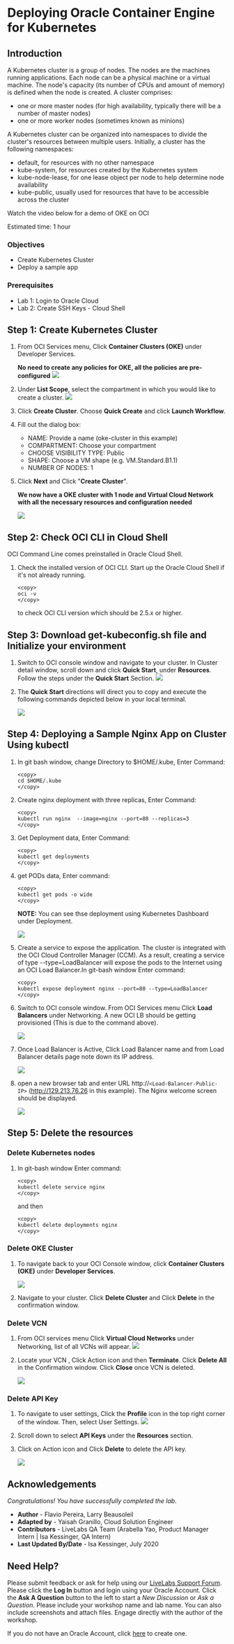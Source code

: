 # Deploying Oracle Container Engine for Kubernetes

## Introduction

A Kubernetes cluster is a group of nodes. The nodes are the machines running applications. Each node can be a physical machine or a virtual machine. The node's capacity (its number of CPUs and amount of memory) is defined when the node is created. A cluster comprises:

- one or more master nodes (for high availability, typically there will be a number of master nodes)
- one or more worker nodes (sometimes known as minions)

A Kubernetes cluster can be organized into namespaces to divide the cluster's resources between multiple users. Initially, a cluster has the following namespaces:

- default, for resources with no other namespace
- kube-system, for resources created by the Kubernetes system
- kube-node-lease, for one lease object per node to help determine node availability
- kube-public, usually used for resources that have to be accessible across the cluster

Watch the video below for a demo of OKE on OCI

[](youtube:iKs3-4jPxbk)

Estimated time: 1 hour

### Objectives
- Create Kubernetes Cluster
- Deploy a sample app

### Prerequisites
- Lab 1: Login to Oracle Cloud
- Lab 2: Create SSH Keys - Cloud Shell

## **Step 1:** Create Kubernetes Cluster

1. From OCI Services menu, Click **Container Clusters (OKE)** under Developer Services.

    **No need to create any policies for OKE, all the policies are pre-configured**
        ![](./../OKE/images/OKE_S1P1.PNG " ")

2. Under **List Scope**, select the compartment in which you would like to create a cluster.
        ![](./../OKE/images/OKE_S1P2.PNG " ")

3. Click **Create Cluster**. Choose **Quick Create** and click **Launch Workflow**.

4. Fill out the dialog box:

      - NAME: Provide a name (oke-cluster in this example)
      - COMPARTMENT: Choose your compartment
      - CHOOSE VISIBILITY TYPE: Public
      - SHAPE: Choose a VM shape (e.g. VM.Standard.B1.1)
      - NUMBER OF NODES: 1
      

5. Click **Next** and Click "**Create Cluster**".

    **We now have a OKE cluster with 1 node and Virtual Cloud Network with all the necessary resources and configuration needed**

    ![](./../OKE/images/OKE_015.PNG " ")


## **Step 2:** Check OCI CLI in Cloud Shell

OCI Command Line comes preinstalled in Oracle Cloud Shell.

1.  Check the installed version of OCI CLI.  Start up the Oracle Cloud Shell if it's not already running.

    ```
    <copy>
    oci -v
    </copy>
    ```
    to check OCI CLI version which should be 2.5.x or higher.



## **Step 3:** Download get-kubeconfig.sh file and Initialize your environment

1. Switch to OCI console window and navigate to your cluster. In Cluster detail window, scroll down and click **Quick Start**, under **Resources**.
Follow the steps under the **Quick Start** Section.
    ![](./../OKE/images/OKE_S4P1.PNG " ")

2. The **Quick Start** directions will direct you to copy and execute the following commands depicted below in your local terminal.

    ![](./../OKE/images/OKE_006.PNG " ")

## **Step 4:** Deploying a Sample Nginx App on Cluster Using kubectl

1. In git bash window, change Directory to $HOME/.kube, Enter Command:
    ```
    <copy>
    cd $HOME/.kube
    </copy>
    ```

2. Create nginx deployment with three replicas,  Enter Command:
    ```
    <copy>
    kubectl run nginx  --image=nginx --port=80 --replicas=3
    </copy>
    ```

3. Get Deployment data, Enter Command:
    ```
    <copy>
    kubectl get deployments
    </copy>
    ```

4. get PODs data, Enter command:
    ```
    <copy>
    kubectl get pods -o wide
    </copy>
    ```

    **NOTE:** You can see thse deployment using Kubernetes Dashboard under Deployment.

    ![](./../OKE/images/OKE_010.PNG " ")

5.  Create a service to expose the application. The cluster is integrated with the OCI Cloud Controller Manager (CCM). As a result, creating a service of type --type=LoadBalancer will expose the pods to the Internet using an OCI Load Balancer.In git-bash window Enter command:
    ```
    <copy>
    kubectl expose deployment nginx --port=80 --type=LoadBalancer
    </copy>
    ```

6. Switch to OCI console window. From OCI Services menu Click **Load Balancers** under Networking. A new OCI LB should be getting  provisioned (This is due to the command above).

    ![](./../OKE/images/OKE_S5P6.PNG " ")

7. Once Load Balancer is Active, Click Load Balancer name and from Load Balancer details page note down its IP address.

    ![](./../OKE/images/OKE_012.PNG " ")

8. open a new browser tab and enter URL  http://`<Load-Balancer-Public-IP>` (http://129.213.76.26 in this example). The Nginx welcome screen should be displayed.

    ![](./../OKE/images/OKE_013.PNG " ")


##  Step 5: Delete the resources

### Delete Kubernetes nodes

1. In git-bash window Enter command:

    ```
    <copy>
    kubectl delete service nginx
    </copy>
    ```
    and then  
    ```
    <copy>
    kubectl delete deployments nginx
    </copy>
    ```

### Delete OKE Cluster

1. To navigate back to your OCI Console window, click **Container Clusters (OKE)** under **Developer Services**.

   ![](./../OKE/images/OKE_S1P1.PNG " ")

2. Navigate to your cluster. Click **Delete Cluster** and Click **Delete** in the confirmation window.


### Delete VCN

1. From OCI services menu Click **Virtual Cloud Networks** under Networking, list of all VCNs will appear.
![](./../OKE/images/OKE_S6VCN1.PNG " ")

2. Locate your VCN , Click Action icon and then **Terminate**. Click **Delete All** in the Confirmation window. Click **Close** once VCN is deleted.

    ![](./../oci-quick-start/images/RESERVEDIP_HOL0018.PNG " ")


### Delete API Key

1. To navigate to user settings, Click the **Profile** icon in the top right corner of the window. Then, select User Settings.
    ![](./../OKE/images/OKE_S6API1.PNG " ")

2. Scroll down to select **API Keys** under the **Resources** section.

3. Click on Action icon and Click **Delete** to delete the API key.

    ![](./../OKE/images/OKE_014.PNG " ")


## Acknowledgements
*Congratulations! You have successfully completed the lab.*

- **Author** - Flavio Pereira, Larry Beausoleil
- **Adapted by** -  Yaisah Granillo, Cloud Solution Engineer
- **Contributors** - LiveLabs QA Team (Arabella Yao, Product Manager Intern | Isa Kessinger, QA Intern)
- **Last Updated By/Date** - Isa Kessinger, July 2020

## Need Help?
Please submit feedback or ask for help using our [LiveLabs Support Forum](https://community.oracle.com/tech/developers/categories/oracle-cloud-infrastructure-fundamentals). Please click the **Log In** button and login using your Oracle Account. Click the **Ask A Question** button to the left to start a *New Discussion* or *Ask a Question*.  Please include your workshop name and lab name.  You can also include screenshots and attach files.  Engage directly with the author of the workshop.

If you do not have an Oracle Account, click [here](https://profile.oracle.com/myprofile/account/create-account.jspx) to create one.
